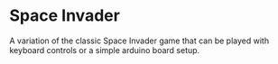 # Space Invader

A variation of the classic Space Invader game that can be played with keyboard controls or a simple arduino board setup.


